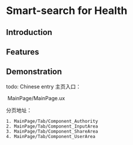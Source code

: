 # Smart-search for Health
## Introduction
## Features
## Demonstration

todo: Chinese entry
主页入口：

​	MainPage/MainPage.ux

分页地址：

	1. MainPage/Tab/Component_Authority
 	2. MainPage/Tab/Component_InputArea
 	3. MainPage/Tab/Component_ShareArea
 	4. MainPage/Tab/Component_UserArea

